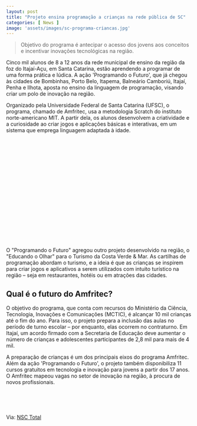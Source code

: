 ```yaml
---
layout: post
title: "Projeto ensina programação a crianças na rede pública de SC"
categories: [ News ]
image: 'assets/images/sc-programa-criancas.jpg'
---
```


> Objetivo do programa é antecipar o acesso dos jovens aos conceitos e incentivar inovações tecnológicas na região.

Cinco mil alunos de 8 a 12 anos da rede municipal de ensino da região da foz do Itajaí-Açu, em Santa Catarina, estão aprendendo a programar de uma forma prática e lúdica. A ação 'Programando o Futuro', que já chegou às cidades de Bombinhas, Porto Belo, Itapema, Balneário Camboriú, Itajaí, Penha e Ilhota, aposta no ensino da linguagem de programação, visando criar um polo de inovação na região.

<script async src="//pagead2.googlesyndication.com/pagead/js/adsbygoogle.js"></script>
<ins class="adsbygoogle"
style="display:block; text-align:center;"
data-ad-layout="in-article"
data-ad-format="fluid"
data-ad-client="ca-pub-2838251107855362"
data-ad-slot="8549252987"></ins>
<script>
(adsbygoogle = window.adsbygoogle || []).push({});
</script>

Organizado pela Universidade Federal de Santa Catarina (UFSC), o programa, chamado de Amfritec, usa a metodologia Scratch do instituto norte-americano MIT. A partir dela, os alunos desenvolvem a criatividade e a curiosidade ao criar jogos e aplicações básicas e interativas, em um sistema que emprega linguagem adaptada à idade.

<script async src="//pagead2.googlesyndication.com/pagead/js/adsbygoogle.js"></script>
<ins class="adsbygoogle"
style="display:inline-block;width:336px;height:280px"
data-ad-client="ca-pub-2838251107855362"
data-ad-slot="5351066970"></ins>
<script>
(adsbygoogle = window.adsbygoogle || []).push({});
</script>

O "Programando o Futuro" agregou outro projeto desenvolvido na região, o "Educando o Olhar" para o Turismo da Costa Verde & Mar. As cartilhas de programação abordam o turismo, e a ideia é que as crianças se inspirem para criar jogos e aplicativos a serem utilizados com intuito turístico na região – seja em restaurantes, hotéis ou em atrações das cidades.

## Qual é o futuro do Amfritec?

O objetivo do programa, que conta com recursos do Ministério da Ciência, Tecnologia, Inovações e Comunicações (MCTIC), é alcançar 10 mil crianças até o fim do ano. Para isso, o projeto prepara a inclusão das aulas no período de turno escolar – por enquanto, elas ocorrem no contraturno. Em Itajaí, um acordo firmado com a Secretaria de Educação deve aumentar o número de crianças e adolescentes participantes de 2,8 mil para mais de 4 mil.

<script async src="https://pagead2.googlesyndication.com/pagead/js/adsbygoogle.js"></script>
<ins class="adsbygoogle"
style="display:block"
data-ad-format="autorelaxed"
data-ad-client="ca-pub-2838251107855362"
data-ad-slot="9652691879"></ins>
<script>
(adsbygoogle = window.adsbygoogle || []).push({});
</script>

A preparação de crianças é um dos principais eixos do programa Amfritec. Além da ação 'Programando o Futuro', o projeto também disponibiliza 11 cursos gratuitos em tecnologia e inovação para jovens a partir dos 17 anos. O Amfritec mapeou vagas no setor de inovação na região, à procura de novos profissionais.

<script async src="//pagead2.googlesyndication.com/pagead/js/adsbygoogle.js"></script>
<!-- Games Root -->
<ins class="adsbygoogle"
style="display:inline-block;width:336px;height:50px"
data-ad-client="ca-pub-2838251107855362"
data-ad-slot="5351066970"></ins>
<script>
(adsbygoogle = window.adsbygoogle || []).push({});
</script>

Via: [NSC Total](https://www.nsctotal.com.br/colunistas/dagmara-spautz/projeto-leva-licoes-de-tecnologia-e-inovacao-para-mais-de-5-mil-criancas)
